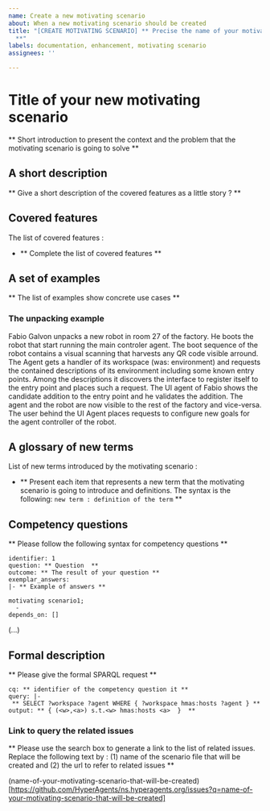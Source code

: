 ```yaml
---
name: Create a new motivating scenario
about: When a new motivating scenario should be created
title: "[CREATE MOTIVATING SCENARIO] ** Precise the name of your motivating scenario
  **"
labels: documentation, enhancement, motivating scenario
assignees: ''

---
```


# **Title of your new motivating scenario**


** Short introduction to present the context and the problem that the motivating scenario is going to solve **

## **A short description**

** Give a short description of the covered features as a little story ? **

## **Covered features** 

The list of covered features : 
* ** Complete the list of covered features **

## **A set of examples**

** The list of examples show concrete use cases **

### The unpacking example

Fabio Galvon unpacks a new robot in room 27 of the factory. 
    He boots the robot that start running the main controler agent. 
    The boot sequence of the robot contains a visual scanning that harvests any QR code visible arround. 
    The Agent gets a handler of its workspace (was: environment) and requests the contained descriptions of its environment including some known entry points. 
    Among the descriptions it discovers the interface to register itself to the entry point and places such a request. 
    The UI agent of Fabio shows the candidate addition to the entry point and he validates the addition. 
    The agent and the robot are now visible to the rest of the factory and vice-versa. 
    The user behind the UI Agent places requests to configure new goals for the agent controller of the robot.



## **A glossary of new terms**

List of new terms introduced by the motivating scenario :
* ** Present each item that represents a new term that the motivating scenario is going to introduce and definitions. The syntax is the following: `new term : definition of the term`  **


## **Competency questions**

** Please follow the following syntax for competency questions **
```
identifier: 1
question: ** Question  **
outcome: ** The result of your question **
exemplar_answers: 
|- ** Example of answers **

motivating scenario1; 
  -  
depends_on: [] 
```

(...)

## **Formal description** 

** Please give the formal SPARQL request **

```
cq: ** identifier of the competency question it **
query: |-
 ** SELECT ?workspace ?agent WHERE { ?workspace hmas:hosts ?agent } **
output: ** { (<w>,<a>) s.t.<w> hmas:hosts <a>  }  **
```



### **Link to query the related issues** 
** Please use the search box to generate a link to the list of related issues.
Replace the following text by : (1) name of the scenario file that will be created and (2) the url to refer to related issues **

(name-of-your-motivating-scenario-that-will-be-created)[https://github.com/HyperAgents/ns.hyperagents.org/issues?q=name-of-your-motivating-scenario-that-will-be-created]
